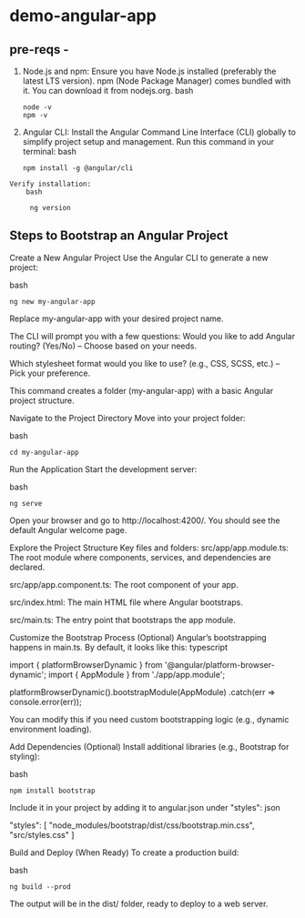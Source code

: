 # demo-angular-app

## pre-reqs -
  1) Node.js and npm: Ensure you have Node.js installed (preferably the latest LTS version). npm (Node Package Manager) comes bundled with it. You can download it from nodejs.org.
        bash

         node -v
         npm -v

  2) Angular CLI: Install the Angular Command Line Interface (CLI) globally to simplify project setup and management.
    Run this command in your terminal:
        bash

         npm install -g @angular/cli

    Verify installation:
        bash

         ng version



## Steps to Bootstrap an Angular Project
Create a New Angular Project
Use the Angular CLI to generate a new project:

  bash

    ng new my-angular-app

Replace my-angular-app with your desired project name.

The CLI will prompt you with a few questions:
Would you like to add Angular routing? (Yes/No) – Choose based on your needs.

Which stylesheet format would you like to use? (e.g., CSS, SCSS, etc.) – Pick your preference.

This command creates a folder (my-angular-app) with a basic Angular project structure.

Navigate to the Project Directory
Move into your project folder:
  
  bash

    cd my-angular-app

Run the Application
Start the development server:
  
  bash

    ng serve

Open your browser and go to http://localhost:4200/. You should see the default Angular welcome page.

Explore the Project Structure
Key files and folders:
src/app/app.module.ts: The root module where components, services, and dependencies are declared.

src/app/app.component.ts: The root component of your app.

src/index.html: The main HTML file where Angular bootstraps.

src/main.ts: The entry point that bootstraps the app module.

Customize the Bootstrap Process (Optional)
Angular’s bootstrapping happens in main.ts. By default, it looks like this:
typescript

import { platformBrowserDynamic } from '@angular/platform-browser-dynamic';
import { AppModule } from './app/app.module';

platformBrowserDynamic().bootstrapModule(AppModule)
  .catch(err => console.error(err));

You can modify this if you need custom bootstrapping logic (e.g., dynamic environment loading).

Add Dependencies (Optional)
Install additional libraries (e.g., Bootstrap for styling):

  bash

    npm install bootstrap

Include it in your project by adding it to angular.json under "styles":
json

"styles": [
  "node_modules/bootstrap/dist/css/bootstrap.min.css",
  "src/styles.css"
]

Build and Deploy (When Ready)
To create a production build:

  bash

    ng build --prod

The output will be in the dist/ folder, ready to deploy to a web server.

